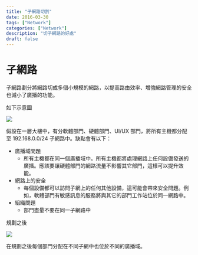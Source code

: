 ```yaml
---
title: "子網路切割"
date: 2016-03-30
tags: ["Network"]
categories: ["Network"]
description: "切子網路的好處"
draft: false
---
```

# 子網路
子網路劃分將網路切成多個小規模的網路，以提高路由效率、增強網路管理的安全也減小了廣播的功能。

如下示意圖

![](https://i.imgur.com/7ERSYjp.png)

假設在一層大樓中，有分軟體部門、硬體部門、UI/UX 部門，將所有主機都分配至 192.168.0.0/24 子網路中。缺點會有以下：
- 廣播域問題
    -  所有主機都在同一個廣播域中。所有主機都將處理網路上任何設備發送的廣播。應該要讓硬體部門的網路流量不影響其它部門，這樣可以提升效能。
- 網路上的安全
    - 每個設備都可以訪問子網上的任何其他設備，這可能會帶來安全問題。例如，軟體部門有敏感訊息的服務將與其它的部門工作站位於同一網路中。
- 組織問題
    - 部門盡量不要在同一子網路中


規劃之後

![](https://i.imgur.com/HNPrZCW.png)

在規劃之後每個部門分配在不同子網中也位於不同的廣播域。